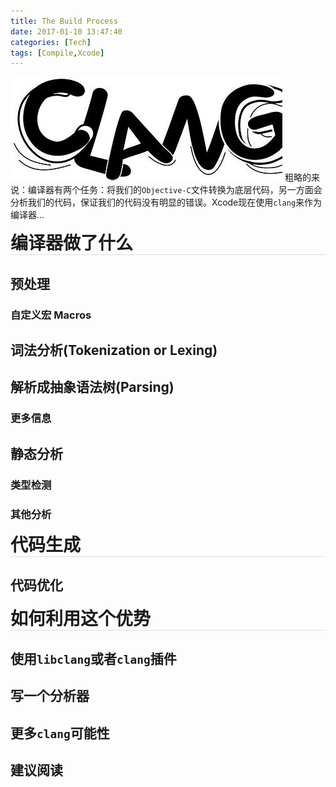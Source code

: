 ```yaml
---
title: The Build Process
date: 2017-01-10 13:47:40
categories: [Tech]
tags: [Compile,Xcode]
---
```


![clang](https://raw.githubusercontent.com/HaviLee/Blog-Images/master/Tech/clang.jpeg)
粗略的来说：编译器有两个任务：将我们的`Objective-C`文件转换为底层代码，另一方面会分析我们的代码，保证我们的代码没有明显的错误。Xcode现在使用`clang`来作为编译器...

<!--more-->

<h1 style="border-bottom: 1px solid #ddddd8; margin-top:1px;margin-bottom:20px">编译器做了什么</h1>

## 预处理

### 自定义宏 Macros

## 词法分析(Tokenization or Lexing)

## 解析成抽象语法树(Parsing)

### 更多信息

## 静态分析

### 类型检测

### 其他分析



<h1 style="border-bottom: 1px solid #ddddd8; margin-top:1px;margin-bottom:20px">代码生成</h1>

## 代码优化





<h1 style="border-bottom: 1px solid #ddddd8; margin-top:1px;margin-bottom:20px">如何利用这个优势</h1>

## 使用`libclang`或者`clang`插件

## 写一个分析器

## 更多`clang`可能性

## 建议阅读


